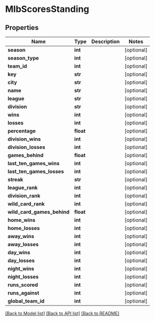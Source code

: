 # MlbScoresStanding

## Properties
Name | Type | Description | Notes
------------ | ------------- | ------------- | -------------
**season** | **int** |  | [optional] 
**season_type** | **int** |  | [optional] 
**team_id** | **int** |  | [optional] 
**key** | **str** |  | [optional] 
**city** | **str** |  | [optional] 
**name** | **str** |  | [optional] 
**league** | **str** |  | [optional] 
**division** | **str** |  | [optional] 
**wins** | **int** |  | [optional] 
**losses** | **int** |  | [optional] 
**percentage** | **float** |  | [optional] 
**division_wins** | **int** |  | [optional] 
**division_losses** | **int** |  | [optional] 
**games_behind** | **float** |  | [optional] 
**last_ten_games_wins** | **int** |  | [optional] 
**last_ten_games_losses** | **int** |  | [optional] 
**streak** | **str** |  | [optional] 
**league_rank** | **int** |  | [optional] 
**division_rank** | **int** |  | [optional] 
**wild_card_rank** | **int** |  | [optional] 
**wild_card_games_behind** | **float** |  | [optional] 
**home_wins** | **int** |  | [optional] 
**home_losses** | **int** |  | [optional] 
**away_wins** | **int** |  | [optional] 
**away_losses** | **int** |  | [optional] 
**day_wins** | **int** |  | [optional] 
**day_losses** | **int** |  | [optional] 
**night_wins** | **int** |  | [optional] 
**night_losses** | **int** |  | [optional] 
**runs_scored** | **int** |  | [optional] 
**runs_against** | **int** |  | [optional] 
**global_team_id** | **int** |  | [optional] 

[[Back to Model list]](../README.md#documentation-for-models) [[Back to API list]](../README.md#documentation-for-api-endpoints) [[Back to README]](../README.md)


